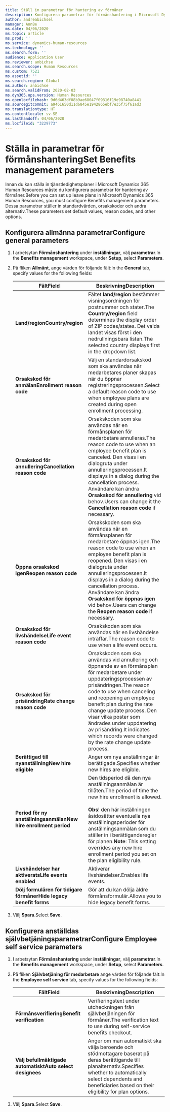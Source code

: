 ```yaml
---
title: Ställ in parametrar för hantering av förmåner
description: Konfigurera parametrar för förmånshantering i Microsoft Dynamics 365 Human Resources.
author: andreabichsel
manager: AnnBe
ms.date: 04/06/2020
ms.topic: article
ms.prod: ''
ms.service: dynamics-human-resources
ms.technology: ''
ms.search.form: ''
audience: Application User
ms.reviewer: anbichse
ms.search.scope: Human Resources
ms.custom: 7521
ms.assetid: ''
ms.search.region: Global
ms.author: anbichse
ms.search.validFrom: 2020-02-03
ms.dyn365.ops.version: Human Resources
ms.openlocfilehash: 9d6d463df08b9ae68047f09316f19e98740a8441
ms.sourcegitcommit: a9461650d11d6845e1942865ebf7e35f75f61ad3
ms.translationtype: HT
ms.contentlocale: sv-SE
ms.lasthandoff: 04/06/2020
ms.locfileid: "3229773"
---
```

# <a name="set-benefits-management-parameters"></a><span data-ttu-id="f4d60-103">Ställa in parametrar för förmånshantering</span><span class="sxs-lookup"><span data-stu-id="f4d60-103">Set Benefits management parameters</span></span>

<span data-ttu-id="f4d60-104">Innan du kan ställa in tjänstledighetsplaner i Microsoft Dynamics 365 Human Resources måste du konfigurera parametrar för hantering av förmåner.</span><span class="sxs-lookup"><span data-stu-id="f4d60-104">Before you can set up leave plans in Microsoft Dynamics 365 Human Resources, you must configure Benefits management parameters.</span></span> <span data-ttu-id="f4d60-105">Dessa parametrar ställer in standardvärden, orsakskoder och andra alternativ.</span><span class="sxs-lookup"><span data-stu-id="f4d60-105">These parameters set default values, reason codes, and other options.</span></span>

## <a name="configure-general-parameters"></a><span data-ttu-id="f4d60-106">Konfigurera allmänna parametrar</span><span class="sxs-lookup"><span data-stu-id="f4d60-106">Configure general parameters</span></span>

1. <span data-ttu-id="f4d60-107">I arbetsytan **Förmånshantering** under **inställningar**, välj **parametrar**.</span><span class="sxs-lookup"><span data-stu-id="f4d60-107">In the **Benefits management** workspace, under **Setup**, select **Parameters**.</span></span>

2. <span data-ttu-id="f4d60-108">På fliken **Allmänt**, ange värden för följande fält:</span><span class="sxs-lookup"><span data-stu-id="f4d60-108">In the **General** tab, specify values for the following fields:</span></span>

   | <span data-ttu-id="f4d60-109">Fält</span><span class="sxs-lookup"><span data-stu-id="f4d60-109">Field</span></span> | <span data-ttu-id="f4d60-110">Beskrivning</span><span class="sxs-lookup"><span data-stu-id="f4d60-110">Description</span></span> |
   | --- | --- |
   | <span data-ttu-id="f4d60-111">**Land/region**</span><span class="sxs-lookup"><span data-stu-id="f4d60-111">**Country/region**</span></span> | <span data-ttu-id="f4d60-112">Fältet **land/region** bestämmer visningsordningen för postnummer och stater.</span><span class="sxs-lookup"><span data-stu-id="f4d60-112">The **Country/region** field determines the display order of ZIP codes/states.</span></span> <span data-ttu-id="f4d60-113">Det valda landet visas först i den nedrullningsbara listan.</span><span class="sxs-lookup"><span data-stu-id="f4d60-113">The selected country displays first in the dropdown list.</span></span> |
   | <span data-ttu-id="f4d60-114">**Orsakskod för anmälan**</span><span class="sxs-lookup"><span data-stu-id="f4d60-114">**Enrollment reason code**</span></span> | <span data-ttu-id="f4d60-115">Välj en standardorsakskod som ska användas när medarbetares planer skapas när du öppnar registreringsprocessen.</span><span class="sxs-lookup"><span data-stu-id="f4d60-115">Select a default reason code to use when employee plans are created during open enrollment processing.</span></span> |
   | <span data-ttu-id="f4d60-116">**Orsakskod för annullering**</span><span class="sxs-lookup"><span data-stu-id="f4d60-116">**Cancellation reason code**</span></span> | <span data-ttu-id="f4d60-117">Orsakskoden som ska användas när en förmånsplanen för medarbetare annulleras.</span><span class="sxs-lookup"><span data-stu-id="f4d60-117">The reason code to use when an employee benefit plan is canceled.</span></span> <span data-ttu-id="f4d60-118">Den visas i en dialogruta under annulleringsprocessen.</span><span class="sxs-lookup"><span data-stu-id="f4d60-118">It displays in a dialog during the cancellation process.</span></span> <span data-ttu-id="f4d60-119">Användare kan ändra **Orsakskod för annullering** vid behov.</span><span class="sxs-lookup"><span data-stu-id="f4d60-119">Users can change it the **Cancellation reason code** if necessary.</span></span> |
   | <span data-ttu-id="f4d60-120">**Öppna orsakskod igen**</span><span class="sxs-lookup"><span data-stu-id="f4d60-120">**Reopen reason code**</span></span> | <span data-ttu-id="f4d60-121">Orsakskoden som ska användas när en förmånsplanen för medarbetare öppnas igen.</span><span class="sxs-lookup"><span data-stu-id="f4d60-121">The reason code to use when an employee benefit plan is reopened.</span></span> <span data-ttu-id="f4d60-122">Den visas i en dialogruta under annulleringsprocessen.</span><span class="sxs-lookup"><span data-stu-id="f4d60-122">It displays in a dialog during the cancellation process.</span></span> <span data-ttu-id="f4d60-123">Användare kan ändra **Orsakskod för öppnas igen** vid behov.</span><span class="sxs-lookup"><span data-stu-id="f4d60-123">Users can change the **Reopen reason code** if necessary.</span></span> | 
   | <span data-ttu-id="f4d60-124">**Orsakskod för livshändelse**</span><span class="sxs-lookup"><span data-stu-id="f4d60-124">**Life event reason code**</span></span> | <span data-ttu-id="f4d60-125">Orsakskoden som ska användas när en livshändelse inträffar.</span><span class="sxs-lookup"><span data-stu-id="f4d60-125">The reason code to use when a life event occurs.</span></span> |
   | <span data-ttu-id="f4d60-126">**Orsakskod för prisändring**</span><span class="sxs-lookup"><span data-stu-id="f4d60-126">**Rate change reason code**</span></span> | <span data-ttu-id="f4d60-127">Orsakskoden som ska användas vid annullering och öppnande av en förmånsplan för medarbetare under uppdateringsprocessen av prisändringen.</span><span class="sxs-lookup"><span data-stu-id="f4d60-127">The reason code to use when canceling and reopening an employee benefit plan during the rate change update process.</span></span> <span data-ttu-id="f4d60-128">Den visar vilka poster som ändrades under uppdatering av prisändring.</span><span class="sxs-lookup"><span data-stu-id="f4d60-128">It indicates which records were changed by the rate change update process.</span></span> |
   | <span data-ttu-id="f4d60-129">**Berättigad till nyanställning**</span><span class="sxs-lookup"><span data-stu-id="f4d60-129">**New hire eligible**</span></span> | <span data-ttu-id="f4d60-130">Anger om nya anställningar är berättigade.</span><span class="sxs-lookup"><span data-stu-id="f4d60-130">Specifies whether new hires are eligible.</span></span> |
   | <span data-ttu-id="f4d60-131">**Period för ny anställningsanmälan**</span><span class="sxs-lookup"><span data-stu-id="f4d60-131">**New hire enrollment period**</span></span> | <span data-ttu-id="f4d60-132">Den tidsperiod då den nya anställningsanmälan är tillåten.</span><span class="sxs-lookup"><span data-stu-id="f4d60-132">The period of time the new hire enrollment is allowed.</span></span></br></br><span data-ttu-id="f4d60-133">**Obs**! den här inställningen åsidosätter eventuella nya anställningsperioder för anställningsanmälan som du ställer in i berättiganderegler för planen.</span><span class="sxs-lookup"><span data-stu-id="f4d60-133">**Note**: This setting overrides any new hire enrollment period you set on the plan eligibility rule.</span></span> | 
   | <span data-ttu-id="f4d60-134">**Livshändelser har aktiverats**</span><span class="sxs-lookup"><span data-stu-id="f4d60-134">**Life events enabled**</span></span> | <span data-ttu-id="f4d60-135">Aktiverar livshändelser.</span><span class="sxs-lookup"><span data-stu-id="f4d60-135">Enables life events.</span></span> |
   | <span data-ttu-id="f4d60-136">**Dölj formulären för tidigare förmåner**</span><span class="sxs-lookup"><span data-stu-id="f4d60-136">**Hide legacy benefit forms**</span></span> | <span data-ttu-id="f4d60-137">Gör att du kan dölja äldre förmånsformulär.</span><span class="sxs-lookup"><span data-stu-id="f4d60-137">Allows you to hide legacy benefit forms.</span></span> |

3. <span data-ttu-id="f4d60-138">Välj **Spara**.</span><span class="sxs-lookup"><span data-stu-id="f4d60-138">Select **Save**.</span></span>

## <a name="configure-employee-self-service-parameters"></a><span data-ttu-id="f4d60-139">Konfigurera anställdas självbetjäningsparametrar</span><span class="sxs-lookup"><span data-stu-id="f4d60-139">Configure Employee self service parameters</span></span>

1. <span data-ttu-id="f4d60-140">I arbetsytan **Förmånshantering** under **inställningar**, välj **parametrar**.</span><span class="sxs-lookup"><span data-stu-id="f4d60-140">In the **Benefits management** workspace, under **Setup**, select **Parameters**.</span></span>

2. <span data-ttu-id="f4d60-141">På fliken **Självbetjäning för medarbetare** ange värden för följande fält:</span><span class="sxs-lookup"><span data-stu-id="f4d60-141">In the **Employee self service** tab, specify values for the following fields:</span></span>

   | <span data-ttu-id="f4d60-142">Fält</span><span class="sxs-lookup"><span data-stu-id="f4d60-142">Field</span></span> | <span data-ttu-id="f4d60-143">Beskrivning</span><span class="sxs-lookup"><span data-stu-id="f4d60-143">Description</span></span> |
   | --- | --- |
   | <span data-ttu-id="f4d60-144">**Förmånsverifiering**</span><span class="sxs-lookup"><span data-stu-id="f4d60-144">**Benefit verification**</span></span> | <span data-ttu-id="f4d60-145">Verifieringstext under utcheckningen från självbetjäningen för förmåner.</span><span class="sxs-lookup"><span data-stu-id="f4d60-145">The verification text to use during self-service benefits checkout.</span></span> |
   | <span data-ttu-id="f4d60-146">**Välj befullmäktigade automatiskt**</span><span class="sxs-lookup"><span data-stu-id="f4d60-146">**Auto select designees**</span></span> | <span data-ttu-id="f4d60-147">Anger om man automatiskt ska välja beroende och stödmottagare baserat på deras berättigande till planalternativ.</span><span class="sxs-lookup"><span data-stu-id="f4d60-147">Specifies whether to automatically select dependents and beneficiaries based on their eligibility for plan options.</span></span> |

3. <span data-ttu-id="f4d60-148">Välj **Spara**.</span><span class="sxs-lookup"><span data-stu-id="f4d60-148">Select **Save**.</span></span>
